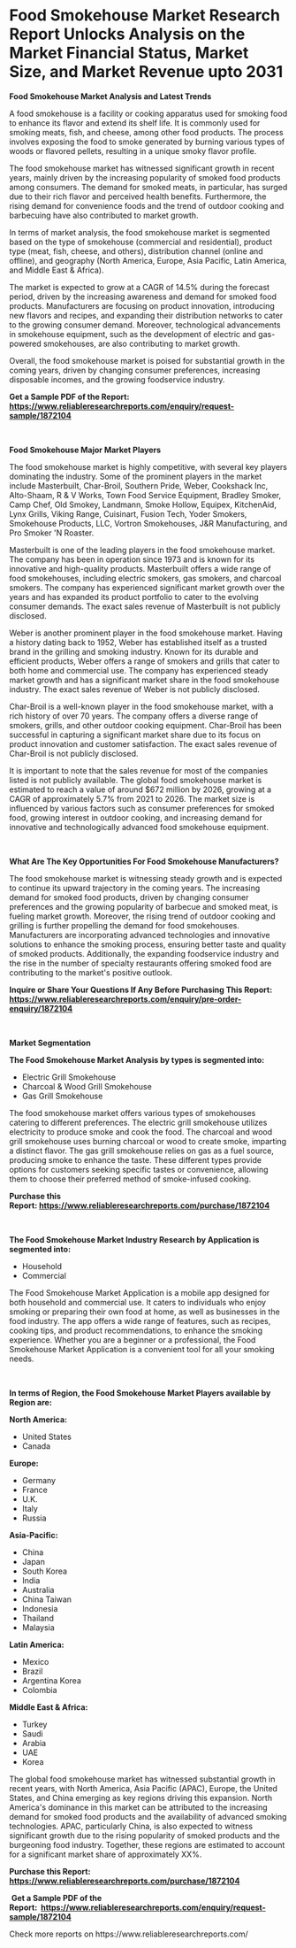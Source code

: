 <p><h1>Food Smokehouse Market Research Report Unlocks Analysis on the Market Financial Status, Market Size, and Market Revenue upto 2031</h1></p><p><strong>Food Smokehouse Market Analysis and Latest Trends</strong></p>
<p><p>A food smokehouse is a facility or cooking apparatus used for smoking food to enhance its flavor and extend its shelf life. It is commonly used for smoking meats, fish, and cheese, among other food products. The process involves exposing the food to smoke generated by burning various types of woods or flavored pellets, resulting in a unique smoky flavor profile.</p><p>The food smokehouse market has witnessed significant growth in recent years, mainly driven by the increasing popularity of smoked food products among consumers. The demand for smoked meats, in particular, has surged due to their rich flavor and perceived health benefits. Furthermore, the rising demand for convenience foods and the trend of outdoor cooking and barbecuing have also contributed to market growth.</p><p>In terms of market analysis, the food smokehouse market is segmented based on the type of smokehouse (commercial and residential), product type (meat, fish, cheese, and others), distribution channel (online and offline), and geography (North America, Europe, Asia Pacific, Latin America, and Middle East & Africa).</p><p>The market is expected to grow at a CAGR of 14.5% during the forecast period, driven by the increasing awareness and demand for smoked food products. Manufacturers are focusing on product innovation, introducing new flavors and recipes, and expanding their distribution networks to cater to the growing consumer demand. Moreover, technological advancements in smokehouse equipment, such as the development of electric and gas-powered smokehouses, are also contributing to market growth.</p><p>Overall, the food smokehouse market is poised for substantial growth in the coming years, driven by changing consumer preferences, increasing disposable incomes, and the growing foodservice industry.</p></p>
<p><strong>Get a Sample PDF of the Report:&nbsp; <a href="https://www.reliableresearchreports.com/enquiry/request-sample/1872104">https://www.reliableresearchreports.com/enquiry/request-sample/1872104</a></strong></p>
<p>&nbsp;</p>
<p><strong>Food Smokehouse Major Market Players</strong></p>
<p><p>The food smokehouse market is highly competitive, with several key players dominating the industry. Some of the prominent players in the market include Masterbuilt, Char-Broil, Southern Pride, Weber, Cookshack Inc, Alto-Shaam, R & V Works, Town Food Service Equipment, Bradley Smoker, Camp Chef, Old Smokey, Landmann, Smoke Hollow, Equipex, KitchenAid, Lynx Grills, Viking Range, Cuisinart, Fusion Tech, Yoder Smokers, Smokehouse Products, LLC, Vortron Smokehouses, J&R Manufacturing, and Pro Smoker 'N Roaster.</p><p>Masterbuilt is one of the leading players in the food smokehouse market. The company has been in operation since 1973 and is known for its innovative and high-quality products. Masterbuilt offers a wide range of food smokehouses, including electric smokers, gas smokers, and charcoal smokers. The company has experienced significant market growth over the years and has expanded its product portfolio to cater to the evolving consumer demands. The exact sales revenue of Masterbuilt is not publicly disclosed.</p><p>Weber is another prominent player in the food smokehouse market. Having a history dating back to 1952, Weber has established itself as a trusted brand in the grilling and smoking industry. Known for its durable and efficient products, Weber offers a range of smokers and grills that cater to both home and commercial use. The company has experienced steady market growth and has a significant market share in the food smokehouse industry. The exact sales revenue of Weber is not publicly disclosed.</p><p>Char-Broil is a well-known player in the food smokehouse market, with a rich history of over 70 years. The company offers a diverse range of smokers, grills, and other outdoor cooking equipment. Char-Broil has been successful in capturing a significant market share due to its focus on product innovation and customer satisfaction. The exact sales revenue of Char-Broil is not publicly disclosed.</p><p>It is important to note that the sales revenue for most of the companies listed is not publicly available. The global food smokehouse market is estimated to reach a value of around $672 million by 2026, growing at a CAGR of approximately 5.7% from 2021 to 2026. The market size is influenced by various factors such as consumer preferences for smoked food, growing interest in outdoor cooking, and increasing demand for innovative and technologically advanced food smokehouse equipment.</p></p>
<p>&nbsp;</p>
<p><strong>What Are The Key Opportunities For Food Smokehouse Manufacturers?</strong></p>
<p><p>The food smokehouse market is witnessing steady growth and is expected to continue its upward trajectory in the coming years. The increasing demand for smoked food products, driven by changing consumer preferences and the growing popularity of barbecue and smoked meat, is fueling market growth. Moreover, the rising trend of outdoor cooking and grilling is further propelling the demand for food smokehouses. Manufacturers are incorporating advanced technologies and innovative solutions to enhance the smoking process, ensuring better taste and quality of smoked products. Additionally, the expanding foodservice industry and the rise in the number of specialty restaurants offering smoked food are contributing to the market's positive outlook.</p></p>
<p><strong>Inquire or Share Your Questions If Any Before Purchasing This Report: <a href="https://www.reliableresearchreports.com/enquiry/pre-order-enquiry/1872104">https://www.reliableresearchreports.com/enquiry/pre-order-enquiry/1872104</a></strong></p>
<p>&nbsp;</p>
<p><strong>Market Segmentation</strong></p>
<p><strong>The Food Smokehouse Market Analysis by types is segmented into:</strong></p>
<p><ul><li>Electric Grill Smokehouse</li><li>Charcoal & Wood Grill Smokehouse</li><li>Gas Grill Smokehouse</li></ul></p>
<p><p>The food smokehouse market offers various types of smokehouses catering to different preferences. The electric grill smokehouse utilizes electricity to produce smoke and cook the food. The charcoal and wood grill smokehouse uses burning charcoal or wood to create smoke, imparting a distinct flavor. The gas grill smokehouse relies on gas as a fuel source, producing smoke to enhance the taste. These different types provide options for customers seeking specific tastes or convenience, allowing them to choose their preferred method of smoke-infused cooking.</p></p>
<p><strong>Purchase this Report:&nbsp;<a href="https://www.reliableresearchreports.com/purchase/1872104">https://www.reliableresearchreports.com/purchase/1872104</a></strong></p>
<p>&nbsp;</p>
<p><strong>The Food Smokehouse Market Industry Research by Application is segmented into:</strong></p>
<p><ul><li>Household</li><li>Commercial</li></ul></p>
<p><p>The Food Smokehouse Market Application is a mobile app designed for both household and commercial use. It caters to individuals who enjoy smoking or preparing their own food at home, as well as businesses in the food industry. The app offers a wide range of features, such as recipes, cooking tips, and product recommendations, to enhance the smoking experience. Whether you are a beginner or a professional, the Food Smokehouse Market Application is a convenient tool for all your smoking needs.</p></p>
<p>&nbsp;</p>
<p><strong>In terms of Region, the Food Smokehouse Market Players available by Region are:</strong></p>
<p>
    <p> <strong> North America: </strong>
        <ul>
            <li>United States</li>
            <li>Canada</li>
        </ul>
        </p> 
    <p> <strong> Europe: </strong>
        <ul>
            <li>Germany</li>
            <li>France</li>
            <li>U.K.</li>
            <li>Italy</li>
            <li>Russia</li>
        </ul>
        </p> 
    <p> <strong> Asia-Pacific: </strong>
        <ul>
            <li>China</li>
            <li>Japan</li>
            <li>South Korea</li>
            <li>India</li>
            <li>Australia</li>
            <li>China Taiwan</li>
            <li>Indonesia</li>
            <li>Thailand</li>
            <li>Malaysia</li>
        </ul>
        </p> 
    <p> <strong> Latin America: </strong>
        <ul>
            <li>Mexico</li>
            <li>Brazil</li>
            <li>Argentina Korea</li>
            <li>Colombia</li>
        </ul>
        </p> 
    <p> <strong> Middle East & Africa: </strong>
        <ul>
            <li>Turkey</li>
            <li>Saudi</li>
            <li>Arabia</li>
            <li>UAE</li>
            <li>Korea</li>
        </ul>
    </p>
    </p>
<p><p>The global food smokehouse market has witnessed substantial growth in recent years, with North America, Asia Pacific (APAC), Europe, the United States, and China emerging as key regions driving this expansion. North America's dominance in this market can be attributed to the increasing demand for smoked food products and the availability of advanced smoking technologies. APAC, particularly China, is also expected to witness significant growth due to the rising popularity of smoked products and the burgeoning food industry. Together, these regions are estimated to account for a significant market share of approximately XX%.</p></p>
<p><strong>Purchase this Report: <a href="https://www.reliableresearchreports.com/purchase/1872104">https://www.reliableresearchreports.com/purchase/1872104</a></strong></p>
<p>&nbsp;<strong>Get a Sample PDF of the Report:&nbsp;&nbsp;<a href="https://www.reliableresearchreports.com/enquiry/request-sample/1872104">https://www.reliableresearchreports.com/enquiry/request-sample/1872104</a></strong></p>
<p><strong></strong></p>
<p>Check more reports on https://www.reliableresearchreports.com/</p>
